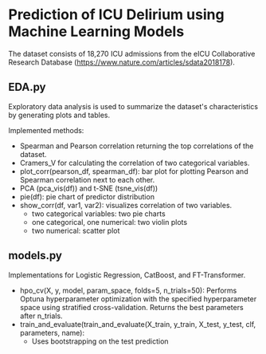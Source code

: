 # Prediction of ICU Delirium using Machine Learning Models

 The dataset consists of 18,270 ICU admissions from the eICU Collaborative Research Database 
 (https://www.nature.com/articles/sdata2018178).

## EDA.py
Exploratory data analysis is used to summarize the dataset's characteristics by generating plots and tables.

Implemented methods:
- Spearman and Pearson correlation returning the top correlations of the dataset.
- Cramers_V for calculating the correlation of two categorical variables.
- plot_corr(pearson_df, spearman_df): bar plot for plotting Pearson and Spearman correlation next to each other.
- PCA (pca_vis(df)) and t-SNE (tsne_vis(df))
- pie(df): pie chart of predictor distribution
- show_corr(df, var1, var2): visualizes correlation of two variables.
  - two categorical variables: two pie charts
  - one categorical, one numerical: two violin plots
  - two numerical: scatter plot

## models.py
Implementations for Logistic Regression, CatBoost, and FT-Transformer.

- hpo_cv(X, y, model, param_space, folds=5, n_trials=50): Performs Optuna hyperparameter optimization 
with the specified hyperparameter space using stratified cross-validation. Returns the best parameters after n_trials.
- train_and_evaluate(train_and_evaluate(X_train, y_train, X_test, y_test, clf, parameters, name):
  - Uses bootstrapping on the test prediction
